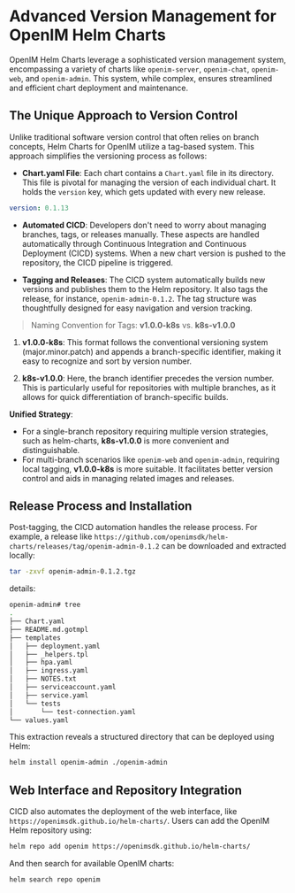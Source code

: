 # Advanced Version Management for OpenIM Helm Charts

OpenIM Helm Charts leverage a sophisticated version management system, encompassing a variety of charts like `openim-server`, `openim-chat`, `openim-web`, and `openim-admin`. This system, while complex, ensures streamlined and efficient chart deployment and maintenance.

## The Unique Approach to Version Control

Unlike traditional software version control that often relies on branch concepts, Helm Charts for OpenIM utilize a tag-based system. This approach simplifies the versioning process as follows:

- **Chart.yaml File**: Each chart contains a `Chart.yaml` file in its directory. This file is pivotal for managing the version of each individual chart. It holds the `version` key, which gets updated with every new release.

```yaml
version: 0.1.13
```

- **Automated CICD**: Developers don't need to worry about managing branches, tags, or releases manually. These aspects are handled automatically through Continuous Integration and Continuous Deployment (CICD) systems. When a new chart version is pushed to the repository, the CICD pipeline is triggered.

- **Tagging and Releases**: The CICD system automatically builds new versions and publishes them to the Helm repository. It also tags the release, for instance, `openim-admin-0.1.2`. The tag structure was thoughtfully designed for easy navigation and version tracking.

> Naming Convention for Tags: **v1.0.0-k8s** vs. **k8s-v1.0.0**

1. **v1.0.0-k8s**: This format follows the conventional versioning system (major.minor.patch) and appends a branch-specific identifier, making it easy to recognize and sort by version number.
   
2. **k8s-v1.0.0**: Here, the branch identifier precedes the version number. This is particularly useful for repositories with multiple branches, as it allows for quick differentiation of branch-specific builds.

**Unified Strategy**:

- For a single-branch repository requiring multiple version strategies, such as helm-charts, **k8s-v1.0.0** is more convenient and distinguishable.
- For multi-branch scenarios like `openim-web` and `openim-admin`, requiring local tagging, **v1.0.0-k8s** is more suitable. It facilitates better version control and aids in managing related images and releases.

## Release Process and Installation

Post-tagging, the CICD automation handles the release process. For example, a release like `https://github.com/openimsdk/helm-charts/releases/tag/openim-admin-0.1.2` can be downloaded and extracted locally:

```bash
tar -zxvf openim-admin-0.1.2.tgz
```

details:

```bash
openim-admin# tree 
.
├── Chart.yaml
├── README.md.gotmpl
├── templates
│   ├── deployment.yaml
│   ├── _helpers.tpl
│   ├── hpa.yaml
│   ├── ingress.yaml
│   ├── NOTES.txt
│   ├── serviceaccount.yaml
│   ├── service.yaml
│   └── tests
│       └── test-connection.yaml
└── values.yaml
```

This extraction reveals a structured directory that can be deployed using Helm:

```bash
helm install openim-admin ./openim-admin
```

## Web Interface and Repository Integration

CICD also automates the deployment of the web interface, like `https://openimsdk.github.io/helm-charts/`. Users can add the OpenIM Helm repository using:

```bash
helm repo add openim https://openimsdk.github.io/helm-charts/
```

And then search for available OpenIM charts:

```bash
helm search repo openim
```
